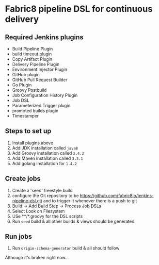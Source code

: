 # Fabric8 pipeline DSL for continuous delivery

## Required Jenkins plugins

* Build Pipeline Plugin
* build timeout plugin
* Copy Artifact Plugin
* Delivery Pipeline Plugin
* Environment Injector Plugin
* GitHub plugin
* GitHub Pull Request Builder
* Go Plugin
* Groovy Postbuild
* Job Configuration History Plugin
* Job DSL
* Parameterized Trigger plugin
* promoted builds plugin
* Timestamper

## Steps to set up

1. Install plugins above
2. Add JDK installation called `java8`
3. Add Groovy installation called `2.4.3`
4. Add Maven installation called `3.3.1`
5. Add golang installation for `1.4.2`

## Create jobs

1. Create a 'seed' freestyle build
2. configure the Git repository to be https://github.com/fabric8io/jenkins-pipeline-dsl.git and to trigger it whenever there is a push to git
3. Build -> Add Build Step -> Process Job DSLs 
  1. Select Look on Filesystem
  2. USe **/*.groovy for the DSL scripts
4. Run `seed` build & all other builds & views should be generated

## Run jobs

1. Run `origin-schema-generator` build & all should follow

Although it's broken right now...



